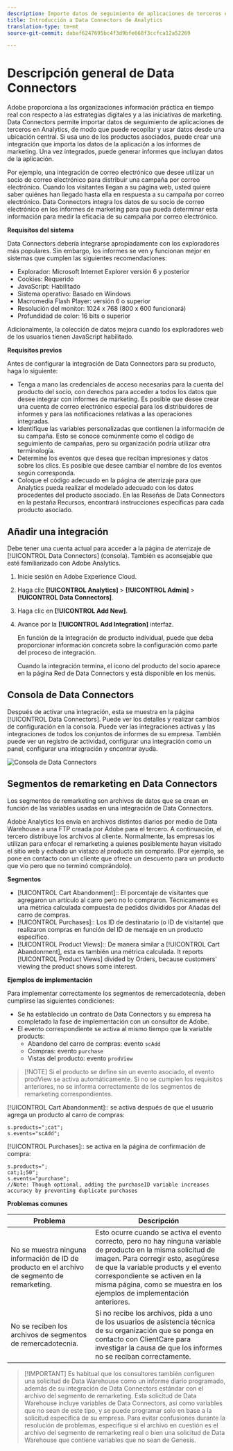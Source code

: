 ```yaml
---
description: Importe datos de seguimiento de aplicaciones de terceros en Analytics.
title: Introducción a Data Connectors de Analytics
translation-type: tm+mt
source-git-commit: dabaf6247695bc4f3d9bfe668f3ccfca12a52269

---
```



# Descripción general de Data Connectors

Adobe proporciona a las organizaciones información práctica en tiempo real con respecto a las estrategias digitales y a las iniciativas de marketing. Data Connectors permite importar datos de seguimiento de aplicaciones de terceros en Analytics, de modo que puede recopilar y usar datos desde una ubicación central. Si usa uno de los productos asociados, puede crear una integración que importa los datos de la aplicación a los informes de marketing. Una vez integrados, puede generar informes que incluyan datos de la aplicación.

Por ejemplo, una integración de correo electrónico que desee utilizar un socio de correo electrónico para distribuir una campaña por correo electrónico. Cuando los visitantes llegan a su página web, usted quiere saber quiénes han llegado hasta ella en respuesta a su campaña por correo electrónico. Data Connectors integra los datos de su socio de correo electrónico en los informes de marketing para que pueda determinar esta información para medir la eficacia de su campaña por correo electrónico.

**Requisitos del sistema**

Data Connectors debería integrarse apropiadamente con los exploradores más populares. Sin embargo, los informes se ven y funcionan mejor en sistemas que cumplen las siguientes recomendaciones:

* Explorador: Microsoft Internet Explorer versión 6 y posterior
* Cookies: Requerido
* JavaScript: Habilitado
* Sistema operativo: Basado en Windows
* Macromedia Flash Player: versión 6 o superior
* Resolución del monitor: 1024 x 768 (800 x 600 funcionará)
* Profundidad de color: 16 bits o superior

Adicionalmente, la colección de datos mejora cuando los exploradores web de los usuarios tienen JavaScript habilitado.

**Requisitos previos**

Antes de configurar la integración de Data Connectors para su producto, haga lo siguiente:

* Tenga a mano las credenciales de acceso necesarias para la cuenta del producto del socio, con derechos para acceder a todos los datos que desee integrar con informes de marketing. Es posible que desee crear una cuenta de correo electrónico especial para los distribuidores de informes y para las notificaciones relativas a las operaciones integradas.
* Identifique las variables personalizadas que contienen la información de su campaña. Esto se conoce comúnmente como el código de seguimiento de campañas, pero su organización podría utilizar otra terminología.
* Determine los eventos que desea que reciban impresiones y datos sobre los clics. Es posible que desee cambiar el nombre de los eventos según corresponda.
* Coloque el código adecuado en la página de aterrizaje para que Analytics pueda realizar el modelado adecuado con los datos procedentes del producto asociado. En las Reseñas de Data Connectors en la pestaña Recursos, encontrará instrucciones específicas para cada producto asociado.

## Añadir una integración

Debe tener una cuenta actual para acceder a la página de aterrizaje de [!UICONTROL Data Connectors] (consola). También es aconsejable que esté familiarizado con Adobe Analytics.

1. Inicie sesión en Adobe Experience Cloud.
1. Haga clic **[!UICONTROL Analytics]** > **[!UICONTROL Admin]** > **[!UICONTROL Data Connectors]**.
1. Haga clic en **[!UICONTROL Add New]**.
1. Avance por la **[!UICONTROL Add Integration]** interfaz.

   En función de la integración de producto individual, puede que deba proporcionar información concreta sobre la configuración como parte del proceso de integración.

   Cuando la integración termina, el icono del producto del socio aparece en la página Red de Data Connectors y está disponible en los menús.

## Consola de Data Connectors

Después de activar una integración, esta se muestra en la página [!UICONTROL Data Connectors]. Puede ver los detalles y realizar cambios de configuración en la consola. Puede ver las integraciones activas y las integraciones de todos los conjuntos de informes de su empresa. También puede ver un registro de actividad, configurar una integración como un panel, configurar una integración y encontrar ayuda.

![Consola de Data Connectors](assets/data-connectors-console.png)

## Segmentos de remarketing en Data Connectors

Los segmentos de remarketing son archivos de datos que se crean en función de las variables usadas en una integración de Data Connectors.

Adobe Analytics los envía en archivos distintos diarios por medio de Data Warehouse a una FTP creada por Adobe para el tercero. A continuación, el tercero distribuye los archivos al cliente. Normalmente, las empresas los utilizan para enfocar el remarketing a quienes posiblemente hayan visitado el sitio web y echado un vistazo al producto sin comprarlo. (Por ejemplo, se pone en contacto con un cliente que ofrece un descuento para un producto que vio pero que no terminó comprándolo).

**Segmentos**

* [!UICONTROL Cart Abandonment]:: El porcentaje de visitantes que agregaron un artículo al carro pero no lo compraron. Técnicamente es una métrica calculada compuesta de pedidos divididos por Añadas del carro de compras.
* [!UICONTROL Purchases]:: Los ID de destinatario (o ID de visitante) que realizaron compras en función del ID de mensaje en un producto específico.
* [!UICONTROL Product Views]:: De manera similar a [!UICONTROL Cart Abandonment], esta es también una métrica calculada. It reports [!UICONTROL Product Views] divided by Orders, because customers&#39; viewing the product shows some interest.

**Ejemplos de implementación**

Para implementar correctamente los segmentos de remercadotecnia, deben cumplirse las siguientes condiciones:

* Se ha establecido un contrato de Data Connectors y su empresa ha completado la fase de implementación con un consultor de Adobe.
* El evento correspondiente se activa al mismo tiempo que la variable products:
   * Abandono del carro de compras: evento `scAdd`
   * Compras: evento `purchase`
   * Vistas del producto: evento `prodView`

>[!NOTE] Si el producto se define sin un evento asociado, el evento prodView se activa automáticamente.
Si no se cumplen los requisitos anteriores, no se informa correctamente de los segmentos de remarketing correspondientes.

[!UICONTROL Cart Abandonment]:: se activa después de que el usuario agrega un producto al carro de compras:

```
s.products=";cat";
s.events="scAdd";
```

[!UICONTROL Purchases]:: se activa en la página de confirmación de compra:

```
s.products=";
cat;1;50";
s.events="purchase";
//Note: Though optional, adding the purchaseID variable increases accuracy by preventing duplicate purchases
```

**Problemas comunes**

| Problema | Descripción |
| -----------| ---------- |  
| No se muestra ninguna información de ID de producto en el archivo de segmento de remarketing. | Esto ocurre cuando se activa el evento correcto, pero no hay ninguna variable de producto en la misma solicitud de imagen. Para corregir esto, asegúrese de que la variable products y el evento correspondiente se activen en la misma página, como se muestra en los ejemplos de implementación anteriores. |
| No se reciben los archivos de segmentos de remercadotecnia. | Si no recibe los archivos, pida a uno de los usuarios de asistencia técnica de su organización que se ponga en contacto con ClientCare para investigar la causa de que los informes no se reciban correctamente. |


>[!IMPORTANT] Es habitual que los consultores también configuren una solicitud de Data Warehouse como un informe diario programado, además de su integración de Data Connectors estándar con el archivo del segmento de remarketing. Esta solicitud de Data Warehouse incluye variables de Data Connectors, así como variables que no sean de este tipo, y se puede programar solo en base a la solicitud específica de su empresa. Para evitar confusiones durante la resolución de problemas, especifique si el archivo en cuestión es el archivo del segmento de remarketing real o bien una solicitud de Data Warehouse que contiene variables que no sean de Genesis.
